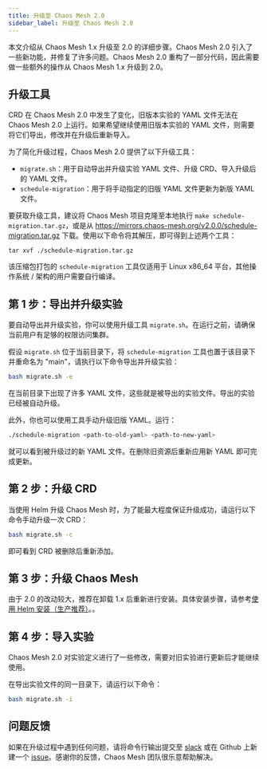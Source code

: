```yaml
---
title: 升级至 Chaos Mesh 2.0
sidebar_label: 升级至 Chaos Mesh 2.0
---
```


本文介绍从 Chaos Mesh 1.x 升级至 2.0 的详细步骤。Chaos Mesh 2.0 引入了一些新功能，并修复了许多问题。Chaos Mesh 2.0 重构了一部分代码，因此需要做一些额外的操作从 Chaos Mesh 1.x 升级到 2.0。

## 升级工具

CRD 在 Chaos Mesh 2.0 中发生了变化，旧版本实验的 YAML 文件无法在 Chaos Mesh 2.0 上运行。如果希望继续使用旧版本实验的 YAML 文件，则需要将它们导出，修改并在升级后重新导入。

为了简化升级过程，Chaos Mesh 2.0 提供了以下升级工具：

- `migrate.sh`：用于自动导出并升级实验 YAML 文件、升级 CRD、导入升级后的 YAML 文件。
- `schedule-migration`：用于将手动指定的旧版 YAML 文件更新为新版 YAML 文件。

要获取升级工具，建议将 Chaos Mesh 项目克隆至本地执行 `make schedule-migration.tar.gz`，或是从 https://mirrors.chaos-mesh.org/v2.0.0/schedule-migration.tar.gz 下载。使用以下命令将其解压，即可得到上述两个工具：

```
tar xvf ./schedule-migration.tar.gz
```

该压缩包打包的 `schedule-migration` 工具仅适用于 Linux x86_64 平台，其他操作系统 / 架构的用户需要自行编译。

## 第 1 步：导出并升级实验

要自动导出并升级实验，你可以使用升级工具 `migrate.sh`。在运行之前，请确保当前用户有足够的权限访问集群。

假设 `migrate.sh` 位于当前目录下，将 `schedule-migration` 工具也置于该目录下并重命名为 "main"，请执行以下命令导出并升级实验：

```bash
bash migrate.sh -e
```

在当前目录下出现了许多 YAML 文件，这些就是被导出的实验文件。导出的实验已经被自动升级。

此外，你也可以使用工具手动升级旧版 YAML。运行：

```bash
./schedule-migration <path-to-old-yaml> <path-to-new-yaml>
```

就可以看到被升级过的新 YAML 文件。在删除旧资源后重新应用新 YAML 即可完成更新。

## 第 2 步：升级 CRD

当使用 Helm 升级 Chaos Mesh 时，为了能最大程度保证升级成功，请运行以下命令手动升级一次 CRD：

```bash
bash migrate.sh -c
```

即可看到 CRD 被删除后重新添加。

## 第 3 步：升级 Chaos Mesh

由于 2.0 的改动较大，推荐在卸载 1.x 后重新进行安装。具体安装步骤，请参考[使用 Helm 安装（生产推荐）](production-installation-using-helm.md)。。

## 第 4 步：导入实验

Chaos Mesh 2.0 对实验定义进行了一些修改，需要对旧实验进行更新后才能继续使用。

在导出实验文件的同一目录下，请运行以下命令：

```bash
bash migrate.sh -i
```

## 问题反馈

如果在升级过程中遇到任何问题，请将命令行输出提交至 [slack](https://cloud-native.slack.com/archives/C0193VAV272) 或在 Github 上新建一个 [issue](https://github.com/pingcap/chaos-mesh/issues)。感谢你的反馈，Chaos Mesh 团队很乐意帮助解决。
